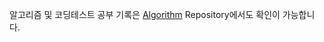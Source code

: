 알고리즘 및 코딩테스트 공부 기록은 [Algorithm](https://github.com/BaikSeungJeon/Algorithm) Repository에서도 확인이 가능합니다.
